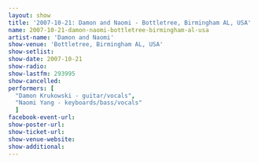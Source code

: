 ```yaml
---
layout: show
title: '2007-10-21: Damon and Naomi - Bottletree, Birmingham AL, USA'
name: 2007-10-21-damon-naomi-bottletree-birmingham-al-usa
artist-name: 'Damon and Naomi'
show-venue: 'Bottletree, Birmingham AL, USA'
show-setlist: 
show-date: 2007-10-21
show-radio: 
show-lastfm: 293995
show-cancelled: 
performers: [
  "Damon Krukowski - guitar/vocals",
  "Naomi Yang - keyboards/bass/vocals"
  ]
facebook-event-url: 
show-poster-url: 
show-ticket-url: 
show-venue-website: 
show-additional: 
---
```


